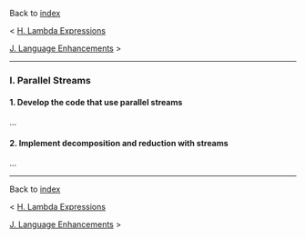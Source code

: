 Back to [index](README.md)

&lt; [H. Lambda Expressions](H-LambdaExpressions.md)

[J. Language Enhancements](J-LanguageEnhancements.md) &gt;

---
### I. Parallel Streams
#### 1. Develop the code that use parallel streams
...
#### 2. Implement decomposition and reduction with streams
...

---
Back to [index](README.md)

&lt; [H. Lambda Expressions](H-LambdaExpressions.md)

[J. Language Enhancements](J-LanguageEnhancements.md) &gt;
